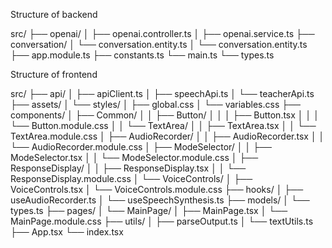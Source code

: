 Structure of backend

src/
├── openai/
│   ├── openai.controller.ts
│   ├── openai.service.ts
├── conversation/
│   └── conversation.entity.ts
│   └── conversation.entity.ts
├── app.module.ts
├── constants.ts
└── main.ts
   └── types.ts


Structure of frontend

src/
├── api/
│   ├── apiClient.ts
│   ├── speechApi.ts
│   └── teacherApi.ts
├── assets/
│   └── styles/
│       ├── global.css
│       └── variables.css
├── components/
│   ├── Common/
│   │   ├── Button/
│   │   │   ├── Button.tsx
│   │   │   └── Button.module.css
│   │   └── TextArea/
│   │       ├── TextArea.tsx
│   │       └── TextArea.module.css
│   ├── AudioRecorder/
│   │   ├── AudioRecorder.tsx
│   │   └── AudioRecorder.module.css
│   ├── ModeSelector/
│   │   ├── ModeSelector.tsx
│   │   └── ModeSelector.module.css
│   ├── ResponseDisplay/
│   │   ├── ResponseDisplay.tsx
│   │   └── ResponseDisplay.module.css
│   └── VoiceControls/
│       ├── VoiceControls.tsx
│       └── VoiceControls.module.css
├── hooks/
│   ├── useAudioRecorder.ts
│   └── useSpeechSynthesis.ts
├── models/
│   └── types.ts
├── pages/
│   └── MainPage/
│       ├── MainPage.tsx
│       └── MainPage.module.css
├── utils/
│   ├── parseOutput.ts
│   └── textUtils.ts
├── App.tsx
└── index.tsx


